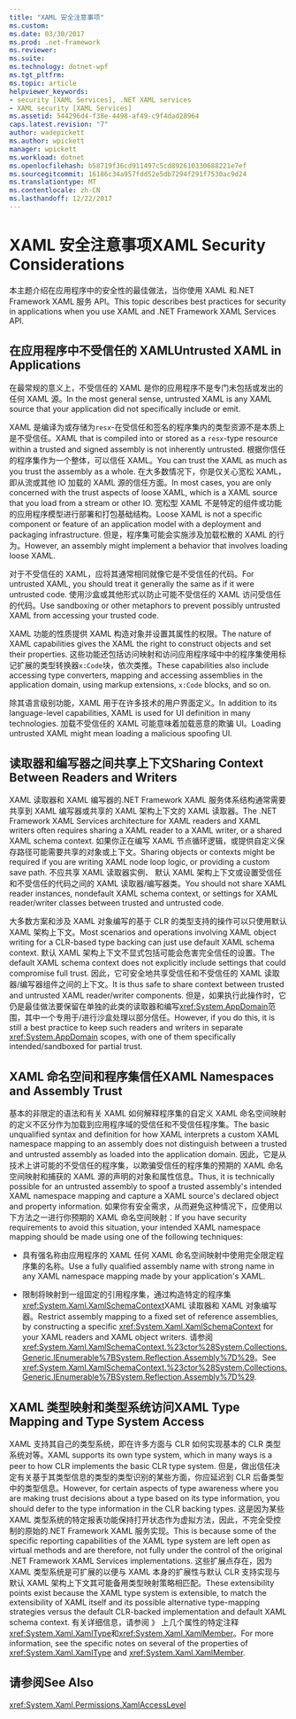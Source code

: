 ```yaml
---
title: "XAML 安全注意事项"
ms.custom: 
ms.date: 03/30/2017
ms.prod: .net-framework
ms.reviewer: 
ms.suite: 
ms.technology: dotnet-wpf
ms.tgt_pltfrm: 
ms.topic: article
helpviewer_keywords:
- security [XAML Services], .NET XAML services
- XAML security [XAML Services]
ms.assetid: 544296d4-f38e-4498-af49-c9f4dad28964
caps.latest.revision: "7"
author: wadepickett
ms.author: wpickett
manager: wpickett
ms.workload: dotnet
ms.openlocfilehash: b58719f36cd911497c5cd892610330688221e7ef
ms.sourcegitcommit: 16186c34a957fdd52e5db7294f291f7530ac9d24
ms.translationtype: MT
ms.contentlocale: zh-CN
ms.lasthandoff: 12/22/2017
---
```

# <a name="xaml-security-considerations"></a><span data-ttu-id="609ac-102">XAML 安全注意事项</span><span class="sxs-lookup"><span data-stu-id="609ac-102">XAML Security Considerations</span></span>
<span data-ttu-id="609ac-103">本主题介绍在应用程序中的安全性的最佳做法，当你使用 XAML 和.NET Framework XAML 服务 API。</span><span class="sxs-lookup"><span data-stu-id="609ac-103">This topic describes best practices for security in applications when you use XAML and .NET Framework XAML Services API.</span></span>  
  
## <a name="untrusted-xaml-in-applications"></a><span data-ttu-id="609ac-104">在应用程序中不受信任的 XAML</span><span class="sxs-lookup"><span data-stu-id="609ac-104">Untrusted XAML in Applications</span></span>  
 <span data-ttu-id="609ac-105">在最常规的意义上，不受信任的 XAML 是你的应用程序不是专门未包括或发出的任何 XAML 源。</span><span class="sxs-lookup"><span data-stu-id="609ac-105">In the most general sense, untrusted XAML is any XAML source that your application did not specifically include or emit.</span></span>  
  
 <span data-ttu-id="609ac-106">XAML 是编译为或存储为`resx`-在受信任和签名的程序集内的类型资源不是本质上是不受信任。</span><span class="sxs-lookup"><span data-stu-id="609ac-106">XAML that is compiled into or stored as a `resx`-type resource within a trusted and signed assembly is not inherently untrusted.</span></span> <span data-ttu-id="609ac-107">根据你信任的程序集作为一个整体，可以信任 XAML。</span><span class="sxs-lookup"><span data-stu-id="609ac-107">You can trust the XAML as much as you trust the assembly as a whole.</span></span> <span data-ttu-id="609ac-108">在大多数情况下，你是仅关心宽松 XAML，即从流或其他 IO 加载的 XAML 源的信任方面。</span><span class="sxs-lookup"><span data-stu-id="609ac-108">In most cases, you are only concerned with the trust aspects of loose XAML, which is a XAML source that you load from a stream or other IO.</span></span> <span data-ttu-id="609ac-109">宽松型 XAML 不是特定的组件或功能的应用程序模型进行部署和打包基础结构。</span><span class="sxs-lookup"><span data-stu-id="609ac-109">Loose XAML is not a specific component or feature of an application model with a deployment and packaging infrastructure.</span></span> <span data-ttu-id="609ac-110">但是，程序集可能会实施涉及加载松散的 XAML 的行为。</span><span class="sxs-lookup"><span data-stu-id="609ac-110">However, an assembly might implement a behavior that involves loading loose XAML.</span></span>  
  
 <span data-ttu-id="609ac-111">对于不受信任的 XAML，应将其通常相同就像它是不受信任的代码。</span><span class="sxs-lookup"><span data-stu-id="609ac-111">For untrusted XAML, you should treat it generally the same as if it were untrusted code.</span></span> <span data-ttu-id="609ac-112">使用沙盒或其他形式以防止可能不受信任的 XAML 访问受信任的代码。</span><span class="sxs-lookup"><span data-stu-id="609ac-112">Use sandboxing or other metaphors to prevent possibly untrusted XAML from accessing your trusted code.</span></span>  
  
 <span data-ttu-id="609ac-113">XAML 功能的性质提供 XAML 构造对象并设置其属性的权限。</span><span class="sxs-lookup"><span data-stu-id="609ac-113">The nature of XAML capabilities gives the XAML the right to construct objects and set their properties.</span></span> <span data-ttu-id="609ac-114">这些功能还包括访问映射和访问应用程序域中中的程序集使用标记扩展的类型转换器`x:Code`块，依次类推。</span><span class="sxs-lookup"><span data-stu-id="609ac-114">These capabilities also include accessing type converters, mapping and accessing assemblies in the application domain, using markup extensions, `x:Code` blocks, and so on.</span></span>  
  
 <span data-ttu-id="609ac-115">除其语言级别功能，XAML 用于在许多技术的用户界面定义。</span><span class="sxs-lookup"><span data-stu-id="609ac-115">In addition to its language-level capabilities, XAML is used for UI definition in many technologies.</span></span> <span data-ttu-id="609ac-116">加载不受信任的 XAML 可能意味着加载恶意的欺骗 UI。</span><span class="sxs-lookup"><span data-stu-id="609ac-116">Loading untrusted XAML might mean loading a malicious spoofing UI.</span></span>  
  
## <a name="sharing-context-between-readers-and-writers"></a><span data-ttu-id="609ac-117">读取器和编写器之间共享上下文</span><span class="sxs-lookup"><span data-stu-id="609ac-117">Sharing Context Between Readers and Writers</span></span>  
 <span data-ttu-id="609ac-118">XAML 读取器和 XAML 编写器的.NET Framework XAML 服务体系结构通常需要共享到 XAML 编写器或共享的 XAML 架构上下文的 XAML 读取器。</span><span class="sxs-lookup"><span data-stu-id="609ac-118">The .NET Framework XAML Services architecture for XAML readers and XAML writers often requires sharing a XAML reader to a XAML writer, or a shared XAML schema context.</span></span> <span data-ttu-id="609ac-119">如果你正在编写 XAML 节点循环逻辑，或提供自定义保存路径可能需要共享的对象或上下文。</span><span class="sxs-lookup"><span data-stu-id="609ac-119">Sharing objects or contexts might be required if you are writing XAML node loop logic, or providing a custom save path.</span></span> <span data-ttu-id="609ac-120">不应共享 XAML 读取器实例、 默认 XAML 架构上下文或设置受信任和不受信任的代码之间的 XAML 读取器/编写器类。</span><span class="sxs-lookup"><span data-stu-id="609ac-120">You should not share XAML reader instances, nondefault XAML schema context, or settings for XAML reader/writer classes between trusted and untrusted code.</span></span>  
  
 <span data-ttu-id="609ac-121">大多数方案和涉及 XAML 对象编写的基于 CLR 的类型支持的操作可以只使用默认 XAML 架构上下文。</span><span class="sxs-lookup"><span data-stu-id="609ac-121">Most scenarios and operations involving XAML object writing for a CLR-based type backing can just use default XAML schema context.</span></span> <span data-ttu-id="609ac-122">默认 XAML 架构上下文不显式包括可能会危害完全信任的设置。</span><span class="sxs-lookup"><span data-stu-id="609ac-122">The default XAML schema context does not explicitly include settings that could compromise full trust.</span></span> <span data-ttu-id="609ac-123">因此，它可安全地共享受信任和不受信任的 XAML 读取器/编写器组件之间的上下文。</span><span class="sxs-lookup"><span data-stu-id="609ac-123">It is thus safe to share context between trusted and untrusted XAML reader/writer components.</span></span> <span data-ttu-id="609ac-124">但是，如果执行此操作时，它仍是最佳做法要保留在单独的此类的读取器和编写<xref:System.AppDomain>范围，其中一个专用于/进行沙盒处理以部分信任。</span><span class="sxs-lookup"><span data-stu-id="609ac-124">However, if you do this, it is still a best practice to keep such readers and writers in separate <xref:System.AppDomain> scopes, with one of them specifically intended/sandboxed for partial trust.</span></span>  
  
## <a name="xaml-namespaces-and-assembly-trust"></a><span data-ttu-id="609ac-125">XAML 命名空间和程序集信任</span><span class="sxs-lookup"><span data-stu-id="609ac-125">XAML Namespaces and Assembly Trust</span></span>  
 <span data-ttu-id="609ac-126">基本的非限定的语法和有关 XAML 如何解释程序集的自定义 XAML 命名空间映射的定义不区分作为加载到应用程序域的受信任和不受信任程序集。</span><span class="sxs-lookup"><span data-stu-id="609ac-126">The basic unqualified syntax and definition for how XAML interprets a custom XAML namespace mapping to an assembly does not distinguish between a trusted and untrusted assembly as loaded into the application domain.</span></span> <span data-ttu-id="609ac-127">因此，它是从技术上讲可能的不受信任的程序集，以欺骗受信任的程序集的预期的 XAML 命名空间映射和捕获的 XAML 源的声明的对象和属性信息。</span><span class="sxs-lookup"><span data-stu-id="609ac-127">Thus, it is technically possible for an untrusted assembly to spoof a trusted assembly's intended XAML namespace mapping and capture a XAML source's declared object and property information.</span></span> <span data-ttu-id="609ac-128">如果你有安全需求，从而避免这种情况下，应使用以下方法之一进行你预期的 XAML 命名空间映射：</span><span class="sxs-lookup"><span data-stu-id="609ac-128">If you have security requirements to avoid this situation, your intended XAML namespace mapping should be made using one of the following techniques:</span></span>  
  
-   <span data-ttu-id="609ac-129">具有强名称由应用程序的 XAML 任何 XAML 命名空间映射中使用完全限定程序集的名称。</span><span class="sxs-lookup"><span data-stu-id="609ac-129">Use a fully qualified assembly name with strong name in any XAML namespace mapping made by your application's XAML.</span></span>  
  
-   <span data-ttu-id="609ac-130">限制将映射到一组固定的引用程序集，通过构造特定的程序集<xref:System.Xaml.XamlSchemaContext>XAML 读取器和 XAML 对象编写器。</span><span class="sxs-lookup"><span data-stu-id="609ac-130">Restrict assembly mapping to a fixed set of reference assemblies, by constructing a specific <xref:System.Xaml.XamlSchemaContext> for your XAML readers and XAML object writers.</span></span> <span data-ttu-id="609ac-131">请参阅 <xref:System.Xaml.XamlSchemaContext.%23ctor%28System.Collections.Generic.IEnumerable%7BSystem.Reflection.Assembly%7D%29>。</span><span class="sxs-lookup"><span data-stu-id="609ac-131">See <xref:System.Xaml.XamlSchemaContext.%23ctor%28System.Collections.Generic.IEnumerable%7BSystem.Reflection.Assembly%7D%29>.</span></span>  
  
## <a name="xaml-type-mapping-and-type-system-access"></a><span data-ttu-id="609ac-132">XAML 类型映射和类型系统访问</span><span class="sxs-lookup"><span data-stu-id="609ac-132">XAML Type Mapping and Type System Access</span></span>  
 <span data-ttu-id="609ac-133">XAML 支持其自己的类型系统，即在许多方面与 CLR 如何实现基本的 CLR 类型系统对等。</span><span class="sxs-lookup"><span data-stu-id="609ac-133">XAML supports its own type system, which in many ways is a peer to how CLR implements the basic CLR type system.</span></span> <span data-ttu-id="609ac-134">但是，做出信任决定有关基于其类型信息的类型的类型识别的某些方面，你应延迟到 CLR 后备类型中的类型信息。</span><span class="sxs-lookup"><span data-stu-id="609ac-134">However, for certain aspects of type awareness where you are making trust decisions about a type based on its type information, you should defer to the type information in the CLR backing types.</span></span> <span data-ttu-id="609ac-135">这是因为某些 XAML 类型系统的特定报表功能保持打开状态作为虚拟方法，因此，不完全受控制的原始的.NET Framework XAML 服务实现。</span><span class="sxs-lookup"><span data-stu-id="609ac-135">This is because some of the specific reporting capabilities of the XAML type system are left open as virtual methods and are therefore, not fully under the control of the original .NET Framework XAML Services implementations.</span></span> <span data-ttu-id="609ac-136">这些扩展点存在，因为 XAML 类型系统是可扩展的以便与 XAML 本身的扩展性与默认 CLR 支持实现与默认 XAML 架构上下文其可能备用类型映射策略相匹配。</span><span class="sxs-lookup"><span data-stu-id="609ac-136">These extensibility points exist because the XAML type system is extensible, to match the extensibility of XAML itself and its possible alternative type-mapping strategies versus the default CLR-backed implementation and default XAML schema context.</span></span> <span data-ttu-id="609ac-137">有关详细信息，请参阅 》 上几个属性的特定注释<xref:System.Xaml.XamlType>和<xref:System.Xaml.XamlMember>。</span><span class="sxs-lookup"><span data-stu-id="609ac-137">For more information, see the specific notes on several of the properties of <xref:System.Xaml.XamlType> and <xref:System.Xaml.XamlMember>.</span></span>  
  
## <a name="see-also"></a><span data-ttu-id="609ac-138">请参阅</span><span class="sxs-lookup"><span data-stu-id="609ac-138">See Also</span></span>  
 <xref:System.Xaml.Permissions.XamlAccessLevel>
